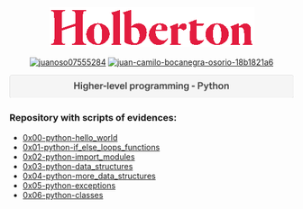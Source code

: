 <p align="center">
    <a href=#><img src="https://raw.githubusercontent.com/jbocane6/logos/main/holberton-logo.png" alt="holberton" /></a></p>
  
  <p align="center">
    <a href="https://twitter.com/juanoso07555284" target="blank"><img align="center" src="https://raw.githubusercontent.com/rahuldkjain/github-profile-readme-generator/master/src/images/icons/Social/twitter.svg" alt="juanoso07555284" height="30" width="40" /></a>
  <a href="https://linkedin.com/in/juan-camilo-bocanegra-osorio-18b1821a6" target="blank"><img align="center" src="https://raw.githubusercontent.com/rahuldkjain/github-profile-readme-generator/master/src/images/icons/Social/linked-in-alt.svg" alt="juan-camilo-bocanegra-osorio-18b1821a6" height="30" width="40" /></a>
  </p>
  
  <p align="center">
    <a href=#><img src="https://raw.githubusercontent.com/jbocane6/logos/main/Titulo4.png" alt="titulo" /></a></p>
  
  ### Repository with scripts of evidences:

- [0x00-python-hello_world](https://github.com/jbocane6/holbertonschool-higher_level_programming/tree/master/0x00-python-hello_world)
- [0x01-python-if_else_loops_functions](https://github.com/jbocane6/holbertonschool-higher_level_programming/tree/master/0x01-python-if_else_loops_functions)
- [0x02-python-import_modules](https://github.com/jbocane6/holbertonschool-higher_level_programming/tree/master/0x02-python-import_modules)
- [0x03-python-data_structures](https://github.com/jbocane6/holbertonschool-higher_level_programming/tree/master/0x03-python-data_structures)
- [0x04-python-more_data_structures](https://github.com/jbocane6/holbertonschool-higher_level_programming/tree/master/0x04-python-more_data_structures)
- [0x05-python-exceptions](https://github.com/jbocane6/holbertonschool-higher_level_programming/tree/master/0x05-python-exceptions)
- [0x06-python-classes](https://github.com/jbocane6/holbertonschool-higher_level_programming/tree/master/0x06-python-classes)